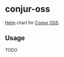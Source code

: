# conjur-oss

[Helm](https://github.com/helm/helm) chart for [Conjur OSS](https://www.conjur.org).

## Usage

TODO